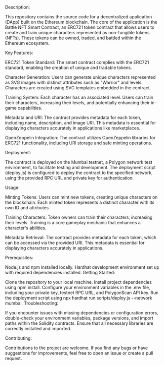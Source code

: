 Description:

This repository contains the source code for a decentralized application (DApp) built on the Ethereum blockchain. The core of the application is the Battle NFT Smart Contract, an ERC721 token contract that allows users to create and train unique characters represented as non-fungible tokens (NFTs). These tokens can be owned, traded, and battled within the Ethereum ecosystem.

Key Features:

ERC721 Token Standard: The smart contract complies with the ERC721 standard, enabling the creation of unique and tradable tokens.

Character Generation: Users can generate unique characters represented as SVG images with distinct attributes such as "Warrior" and levels. Characters are created using SVG templates embedded in the contract.

Training System: Each character has an associated level. Users can train their characters, increasing their levels, and potentially enhancing their in-game capabilities.

Metadata and URI: The contract provides metadata for each token, including name, description, and image URI. This metadata is essential for displaying characters accurately in applications like marketplaces.

OpenZeppelin Integration: The contract utilizes OpenZeppelin libraries for ERC721 functionality, including URI storage and safe minting operations.

Deployment:

The contract is deployed on the Mumbai testnet, a Polygon network test environment, to facilitate testing and development. The deployment script (deploy.js) is configured to deploy the contract to the specified network, using the provided RPC URL and private key for authentication.

Usage:

Minting Tokens: Users can mint new tokens, creating unique characters on the blockchain. Each minted token represents a distinct character with its own ID and attributes.

Training Characters: Token owners can train their characters, increasing their levels. Training is a core gameplay mechanic that enhances a character's abilities.

Metadata Retrieval: The contract provides metadata for each token, which can be accessed via the provided URI. This metadata is essential for displaying characters accurately in applications.

Prerequisites:

Node.js and npm installed locally.
Hardhat development environment set up with required dependencies installed.
Getting Started:

Clone the repository to your local machine.
Install project dependencies using npm install.
Configure your environment variables in the .env file, including your private key, testnet RPC URL, and PolygonScan API key.
Run the deployment script using npx hardhat run scripts/deploy.js --network mumbai.
Troubleshooting:

If you encounter issues with missing dependencies or configuration errors, double-check your environment variables, package versions, and import paths within the Solidity contracts. Ensure that all necessary libraries are correctly installed and imported.

Contributing:

Contributions to the project are welcome. If you find any bugs or have suggestions for improvements, feel free to open an issue or create a pull request.
